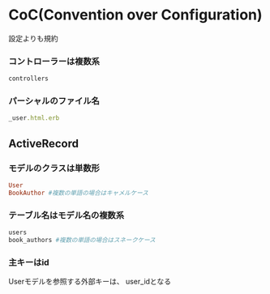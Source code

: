 # CoC(Convention over Configuration)

設定よりも規約

### コントローラーは複数系

```ruby
controllers
```

### パーシャルのファイル名

```ruby
_user.html.erb
```

## ActiveRecord

### モデルのクラスは単数形

```ruby
User
BookAuthor #複数の単語の場合はキャメルケース
```

### テーブル名はモデル名の複数系

```ruby
users
book_authors #複数の単語の場合はスネークケース
```

### 主キーはid

Userモデルを参照する外部キーは、 user_idとなる